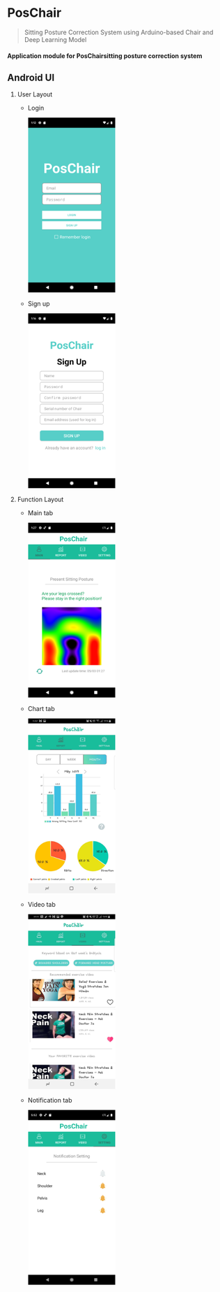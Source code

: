 # PosChair

> Sitting Posture Correction System using Arduino-based Chair and Deep Learning Model

#### Application module for PosChairsitting posture correction system

## Android UI


1. User Layout
	- Login 	
	
		<img src ='./image/login.png' width = '200' height = '400' />


	- Sign up
		
		<img src ='./image/signup.png' width = '200' height = '400' />

2. Function Layout
	- Main tab
	
		<img src ='./image/main.png' width = '200' height = '400' />
	- Chart tab
	
		<img src ='./image/chart.jpg' width = '200' height = '400' />
	- Video tab
		
		<img src ='./image/video.jpg' width = '200' height = '400' />
	- Notification tab

		<img src ='./image/notification.png' width = '200' height = '400' />
